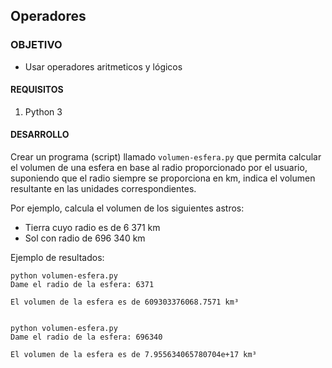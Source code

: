 ## Operadores

### OBJETIVO 

- Usar operadores aritmeticos y lógicos

#### REQUISITOS 

1. Python 3

#### DESARROLLO

Crear un programa (script) llamado `volumen-esfera.py` que permita calcular el volumen de una esfera en base al radio proporcionado por el usuario, suponiendo que el radio siempre se proporciona en km, indica el volumen resultante en las unidades correspondientes.

Por ejemplo, calcula el volumen de los siguientes astros:

- Tierra cuyo radio es de 6 371 km
- Sol con radio de 696 340 km

Ejemplo de resultados:

```
python volumen-esfera.py 
Dame el radio de la esfera: 6371

El volumen de la esfera es de 609303376068.7571 km³


python volumen-esfera.py 
Dame el radio de la esfera: 696340     

El volumen de la esfera es de 7.955634065780704e+17 km³

```
